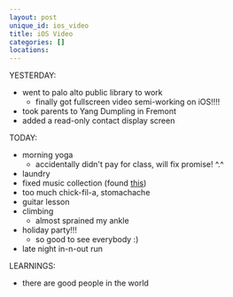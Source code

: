 ```yaml
---
layout: post
unique_id: ios_video
title: iOS Video
categories: []
locations: 
---
```


YESTERDAY:
* went to palo alto public library to work
  * finally got fullscreen video semi-working on iOS!!!!
* took parents to Yang Dumpling in Fremont
* added a read-only contact display screen

TODAY:
* morning yoga
  * accidentally didn't pay for class, will fix promise! ^.^
* laundry
* fixed music collection (found [this](https://www.youtube.com/watch?v=hhnZK-NxcQk))
* too much chick-fil-a, stomachache
* guitar lesson
* climbing
  * almost sprained my ankle
* holiday party!!!
  * so good to see everybody :)
* late night in-n-out run

LEARNINGS:
* there are good people in the world
